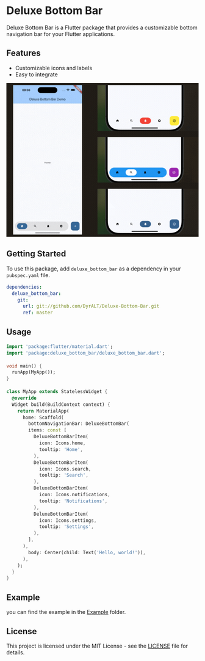 # Deluxe Bottom Bar

Deluxe Bottom Bar is a Flutter package that provides a customizable bottom navigation bar for your Flutter applications.

## Features

- Customizable icons and labels
- Easy to integrate

![Demo GIF](./assets/demo.gif)

## Getting Started

To use this package, add `deluxe_bottom_bar` as a dependency in your `pubspec.yaml` file.

```yaml
dependencies:
  deluxe_bottom_bar: 
    git:
      url: git://github.com/DyrALT/Deluxe-Bottom-Bar.git
      ref: master
```

## Usage

```dart
import 'package:flutter/material.dart';
import 'package:deluxe_bottom_bar/deluxe_bottom_bar.dart';

void main() {
  runApp(MyApp());
}

class MyApp extends StatelessWidget {
  @override
  Widget build(BuildContext context) {
    return MaterialApp(
      home: Scaffold(
        bottomNavigationBar: DeluxeBottomBar(
        items: const [
          DeluxeBottomBarItem(
            icon: Icons.home,
            tooltip: 'Home',
          ),
          DeluxeBottomBarItem(
            icon: Icons.search,
            tooltip: 'Search',
          ),
          DeluxeBottomBarItem(
            icon: Icons.notifications,
            tooltip: 'Notifications',
          ),
          DeluxeBottomBarItem(
            icon: Icons.settings,
            tooltip: 'Settings',
          ),
        ],
      ),
        body: Center(child: Text('Hello, world!')),
      ),
    );
  }
}
```

## Example

you can find the example in the [Example](EXAMPLE) folder.

## License

This project is licensed under the MIT License - see the [LICENSE](LICENSE) file for details.
